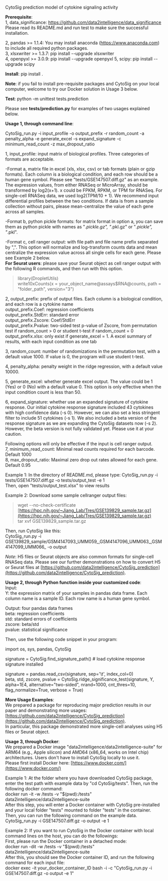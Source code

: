 CytoSig prediction model of cytokine signaling activity

**Prerequisite**:  
1, data_significance: https://github.com/data2intelligence/data_significance  
Please read its README.md and run test to make sure the successful installation.  

2, pandas >= 1.1.4: You may install anaconda (https://www.anaconda.com) to include all required python packages.  
3, xlsxwriter >= 1.3.7: pip install --upgrade xlsxwriter  
4, openpyxl >= 3.0.9: pip install --upgrade openpyxl
5, scipy: pip install --upgrade scipy

**Install**:
pip install .

**Note**: if you fail to install pre-requisite packages and CytoSig on your local computer, welcome to try our Docker solution in Usage 3 below.  

**Test**:
python -m unittest tests.prediction

Please see **tests/prediction.py** for examples of two usages explained below.  

**Usage 1, through command line**:  

CytoSig_run.py -i input_profile -o output_prefix -r random_count -a penalty_alpha -e generate_excel -s expand_signature -c minimum_read_count -z max_dropout_ratio  

1, input_profile: input matrix of biological profiles. Three categories of formats are acceptable.  

-Format a, matrix file in excel (xls, xlsx, csv) or tab formats (plain or gzip formats). Each column is a biological condition, and each row should be a human gene symbol. Please see "tests/GSE147507.diff.gz" as an example.  
The expression values, from either RNASeq or MicroArray, should be transformed by log2(x+1). x could be FPKM, RPKM, or TPM for RNASeq. For single-cell RNASeq data, we used log2(TPM/10 + 1). We recommend input differential profiles between the two conditions. If data is from a sample collection without pairs, please mean-centralize the value of each gene across all samples.  

-Format b, python pickle formats: for matrix format in option a, you can save them as python pickle with names as "*.pickle.gz", "*.pkl.gz" or "*.pickle", "*.pkl".   

-Format c, cell ranger output: with file path and file name prefix separated by ",". This option will normalize and log-transform counts data and mean centralize the expression value across all single cells for each gene. Please see Example 2 below.  
**For Seurat users**: please save your Seurat object as cell ranger output with the following R commands, and then run with this option.  
> library(DropletUtils)  
> write10xCounts(x = your_object_name@assays$RNA@counts, path = "folder_path", version="3")  
  
2, output_prefix: prefix of output files. Each column is a biological condition, and each row is a cytokine name  
    output_prefix.Coef: regression coefficients  
    output_prefix.StdErr: standard error  
    output_prefix.Zscore: Coef/StdErr  
    output_prefix.Pvalue: two-sided test p-value of Zscore, from permutation test if random_count > 0 or student t-test if random_count = 0  
    output_prefix.xlsx: only exist if generate_excel = 1. A excel summary of results, with each input condition as one tab  

3, random_count: number of randomizations in the permutation test, with a default value 1000. If value is 0, the program will use student t-test.    

4, penalty_alpha: penalty weight in the ridge regression, with a default value 10000.  

5, generate_excel: whether generate excel output. The value could be 1 (Yes) or 0 (No) with a default value 0. This option is only effective when the input condition count is less than 50.

6, expand_signature: whether use an expanded signature of cytokine response. Our initial cytokine response signature included 43 cytokines with high confidence data (-s 0). However, we can also set a less stringent filter to include 51 cytokines (-s 1). We also included a beta version of the response signature as we are expanding the CytoSig datasets now (-s 2). However, the beta version is not fully validated yet. Please use it at your caution.  

Following options will only be effective if the input is cell ranger output.  
7, minimum_read_count: Minimal read counts required for each barcode. Default 1000  
8, max_dropout_ratio: Maximal zero drop out rates allowed for each gene. Default 0.95  

Example 1:
In the directory of README.md, please type: CytoSig_run.py -i tests/GSE147507.diff.gz -o tests/output_test -e 1  
Then, open "tests/output_test.xlsx" to view results  

Example 2:
Download some sample cellranger output files:  
> wget --no-check-certificate [https://hpc.nih.gov/~Jiang_Lab/Tres/GSE139829_sample.tar.gz](https://hpc.nih.gov/~Jiang_Lab/Tres/GSE139829_sample.tar.gz)  
> tar xvf GSE139829_sample.tar.gz  
  
Then, run CytoSig like this:  
CytoSig_run.py -i GSE139829\_sample/GSM4147093\_UMM059\_,GSM4147096\_UMM063\_,GSM4147099\_UMM066\_ -o output    
  
*Note*: H5 files or Seurat objects are also common formats for single-cell RNASeq data. Please see our further demonstrations on how to convert H5 or Seurat files at [https://github.com/data2intelligence/CytoSig_prediction](https://github.com/data2intelligence/CytoSig_prediction).  

**Usage 2, through Python function inside your customized code**:  
Input:  
Y: the expression matrix of your samples in pandas data frame. Each column name is a sample ID. Each row name is a human gene symbol.  
  
Output: four pandas data frames  
beta: regression coefficients  
std: standard errors of coefficients  
zscore: beta/std  
pvalue: statistical significance  

Then, use the following code snippet in your program:  

import os, sys, pandas, CytoSig  

signature = CytoSig.find_signature_path() # load cytokine response signature installed  
    
signature = pandas.read_csv(signature, sep='\t', index_col=0)  
beta, std, zscore, pvalue = CytoSig.ridge_significance_test(signature, Y, alpha=1E4, alternative="two-sided", nrand=1000, cnt_thres=10, flag_normalize=True, verbose = True)  

**More Usage Examples**:  
We prepared a package for reproducing major prediction results in our paper and demonstrating more usages: [https://github.com/data2intelligence/CytoSig_prediction](https://github.com/data2intelligence/CytoSig_prediction).  
In particular, this package demonstrated more single-cell analyses using H5 files or Seurat object.  

**Usage 3, through Docker**:  
We prepared a Docker image "data2intelligence/data2intelligence-suite" for ARM64 (e.g., Apple silicon) and AMD64 (x86_64, works on Intel chip) architectures. Users don't have to install CytoSig locally to use it.  
Please first install Docker here: [https://www.docker.com/](https://www.docker.com/)

Example 1:
At the folder where you have downloaded CytoSig package, enter the test path with example data by "cd CytoSig/tests". Then, run the following docker command:  
docker run -it -w /tests -v "$(pwd):/tests" data2intelligence/data2intelligence-suite  
After this step, you will enter a Docker container with CytoSig pre-installed and your local folder "tests" mounted to folder "tests" in the container. Then, you can run the following command on the example data.  
CytoSig_run.py -i GSE147507.diff.gz -o output -e 1  

Example 2:
If you want to run CytoSig in the Docker container with local command lines on the host, you can do the followings:  
First, please run the Docker container in a detached mode:  
docker run -dit -w /tests -v "$(pwd):/tests" data2intelligence/data2intelligence-suite  
After this, you should see the Docker container ID, and run the following command for each input file:  
docker exec -it your_docker_container_ID bash -i -c "CytoSig_run.py -i GSE147507.diff.gz -o output -e 1"
